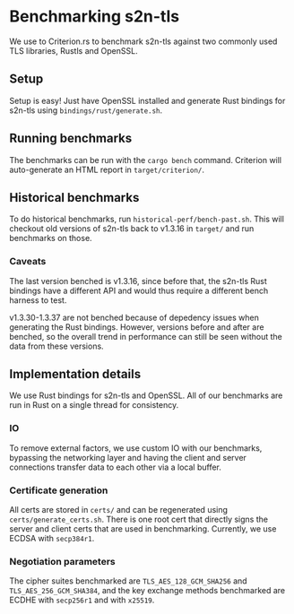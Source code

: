 # Benchmarking s2n-tls

We use to Criterion.rs to benchmark s2n-tls against two commonly used TLS libraries, Rustls and OpenSSL.

## Setup 

Setup is easy! Just have OpenSSL installed and generate Rust bindings for s2n-tls using `bindings/rust/generate.sh`.

## Running benchmarks

The benchmarks can be run with the `cargo bench` command. Criterion will auto-generate an HTML report in `target/criterion/`. 

## Historical benchmarks

To do historical benchmarks, run `historical-perf/bench-past.sh`. This will checkout old versions of s2n-tls back to v1.3.16 in `target/` and run benchmarks on those. 

### Caveats

The last version benched is v1.3.16, since before that, the s2n-tls Rust bindings have a different API and would thus require a different bench harness to test. 

v1.3.30-1.3.37 are not benched because of depedency issues when generating the Rust bindings. However, versions before and after are benched, so the overall trend in performance can still be seen without the data from these versions.

## Implementation details

We use Rust bindings for s2n-tls and OpenSSL. All of our benchmarks are run in Rust on a single thread for consistency. 

### IO

To remove external factors, we use custom IO with our benchmarks, bypassing the networking layer and having the client and server connections transfer data to each other via a local buffer. 

### Certificate generation

All certs are stored in `certs/` and can be regenerated using `certs/generate_certs.sh`. There is one root cert that directly signs the server and client certs that are used in benchmarking. Currently, we use ECDSA with `secp384r1`.

### Negotiation parameters

The cipher suites benchmarked are `TLS_AES_128_GCM_SHA256` and `TLS_AES_256_GCM_SHA384`, and the key exchange methods benchmarked are ECDHE with `secp256r1` and with `x25519`. 

